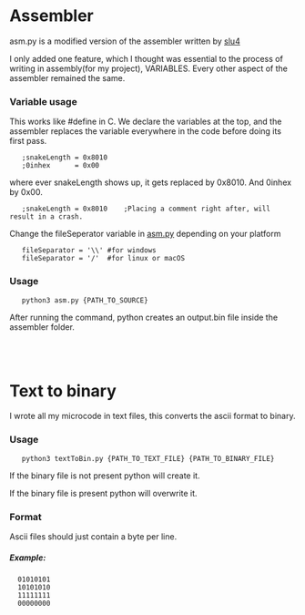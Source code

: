 # Assembler
asm.py is a modified version of the assembler written by [slu4](https://github.com/slu4coder/Minimal-UART-CPU-System)

I only added one feature, which I thought was essential to the process of writing in assembly(for my project), VARIABLES. Every other aspect of the assembler remained the same. 

 ### Variable usage
 This works like #define in C. We declare the variables at the top, and  the assembler replaces the variable everywhere in the code before doing  its first pass.
 
 ```
    ;snakeLength = 0x8010
    ;0inhex      = 0x00
  ```
  where ever snakeLength shows up, it gets replaced by 0x8010. And 0inhex by 0x00.
 
```
   ;snakeLength = 0x8010    ;Placing a comment right after, will result in a crash.
 ```
  
 Change the fileSeperator variable in [asm.py]() depending on your platform

```
   fileSeparator = '\\' #for windows
   fileSeparator = '/'  #for linux or macOS
 ```

### Usage
```
   python3 asm.py {PATH_TO_SOURCE}
 ```
 After running the command, python creates an output.bin file inside the assembler folder.
 
<br />
<br />

# Text to binary
I wrote all my microcode in text files, this converts the ascii format to binary.

### Usage
```
   python3 textToBin.py {PATH_TO_TEXT_FILE} {PATH_TO_BINARY_FILE}
 ```
 If the binary file is not present python will create it.
 
 If the binary file is present python will overwrite it.
 
 ### Format
 Ascii files should just contain a byte per line.

 ##### Example:
 ```
   01010101
   10101010
   11111111
   00000000
 ```
 


